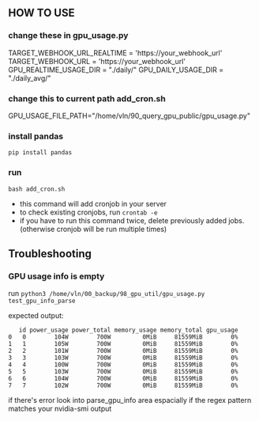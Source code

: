 ## HOW TO USE

### change these in gpu_usage.py
TARGET_WEBHOOK_URL_REALTIME = 'https://your_webhook_url'
TARGET_WEBHOOK_URL = 'https://your_webhook_url'
GPU_REALTIME_USAGE_DIR = "./daily/"
GPU_DAILY_USAGE_DIR = "./daily_avg/"

### change this to current path add_cron.sh
GPU_USAGE_FILE_PATH="/home/vln/90_query_gpu_public/gpu_usage.py"

### install pandas
```pip install pandas```

### run 
```bash add_cron.sh```
- this command will add cronjob in your server
- to check existing cronjobs, run ```crontab -e```
- if you have to run this command twice, delete previously added jobs. (otherwise cronjob will be run multiple times)

## Troubleshooting

### GPU usage info is empty
run ```python3 /home/vln/00_backup/98_gpu_util/gpu_usage.py test_gpu_info_parse```

expected output:
```
   id power_usage power_total memory_usage memory_total gpu_usage
0   0        104W        700W         0MiB     81559MiB        0%
1   1        105W        700W         0MiB     81559MiB        0%
2   2        101W        700W         0MiB     81559MiB        0%
3   3        103W        700W         0MiB     81559MiB        0%
4   4        100W        700W         0MiB     81559MiB        0%
5   5        103W        700W         0MiB     81559MiB        0%
6   6        104W        700W         0MiB     81559MiB        0%
7   7        102W        700W         0MiB     81559MiB        0%

```

if there's error look into parse_gpu_info area espacially if the regex pattern matches your nvidia-smi output